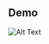 ## Demo
![Alt Text](https://media1.giphy.com/media/cRhgJ6O7Az5Qpcvqb6/giphy.gif?cid=790b761125664371c857d50fbf968975481658d8c5e7ee52&rid=giphy.gif&ct=g)
